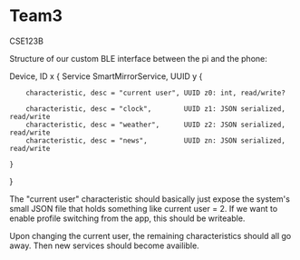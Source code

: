 # Team3
CSE123B

Structure of our custom BLE interface between the pi and the phone:

Device, ID x {
    Service SmartMirrorService, UUID y {

        characteristic, desc = "current user", UUID z0: int, read/write?

        characteristic, desc = "clock",        UUID z1: JSON serialized, read/write
        characteristic, desc = "weather",      UUID z2: JSON serialized, read/write
        characteristic, desc = "news",         UUID zn: JSON serialized, read/write

    }
}

The "current user" characteristic should basically just expose the system's small JSON file that holds something like current user = 2. If we want to enable profile switching from the app, this should be writeable.

Upon changing the current user, the remaining characteristics should all go away. Then new services should become availible.
